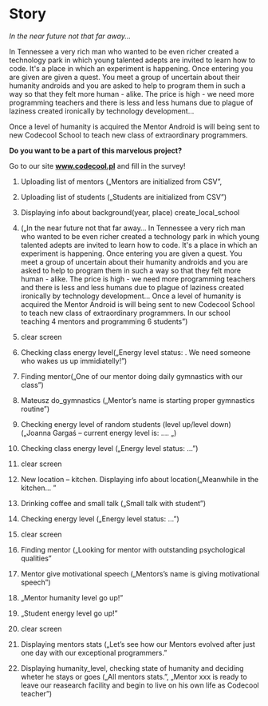# Story

_In the near future not that far away..._

In Tennessee a very rich man who wanted to be even richer created a technology
park in which young talented adepts are invited to learn how to code.
It's a place in which an experiment is happening. Once entering you are given
are given a quest. You meet a group of uncertain about their humanity androids
and you are asked to help to program them in such a way so that
they felt more human - alike. The price is high - we need more programming
teachers and there is less and less humans  due to plague of
laziness created ironically by technology development...

Once a level of humanity is acquired the Mentor Android is will being sent to new
Codecool School to teach new class of extraordinary programmers.

**Do you want to be a part of this marvelous project?**

Go to our site **www.codecool.pl** and fill in the survey!



1. Uploading list of mentors („Mentors are initialized from CSV”,
2. Uploading list of students („Students are initialized from CSV”)
3. Displaying info about background(year, place) create_local_school
4. („In the near future not that far away… In Tennessee a very rich man who wanted to be even richer created a technology park in which young talented adepts are invited to learn how to code. It's a place in which an experiment is happening. Once entering you are given a quest. You meet a group of uncertain about their humanity androids and you are asked to help to program them in such a way so that they felt more human - alike. The price is high - we need more programming teachers and there is less and less humans due to plague of laziness created ironically by technology development… Once a level of humanity is acquired the Mentor Android is will being sent to new Codecool School to teach new class of extraordinary programmers. In our school teaching 4 mentors and programming 6 students”)

5. clear screen

6. Checking class energy level(„Energy level status: . We need someone who wakes us up immidiatelly!”)
7. Finding mentor(„One of our mentor doing daily gymnastics with our class”)
8. Mateusz do_gymnastics („Mentor’s name is starting proper gymnastics routine”)
9. Checking energy level of random students (level up/level down)
(„Joanna Gargaś – current energy level is: …. „)
10. Checking class energy level („Energy level status: ...”)

11.  clear screen

12.  New location – kitchen. Displaying info about location(„Meanwhile in the kitchen… ”
13.  Drinking coffee and small talk („Small talk with student”)
14.  Checking energy level („Energy level status: ...”)

15.  clear screen

16.  Finding mentor („Looking for mentor with outstanding psychological qualities”
17.  Mentor give motivational speech („Mentors’s name is giving motivational speech”)
18.  „Mentor humanity level go up!”
19.  „Student energy level go up!”

20.  clear screen

21.  Displaying mentors stats („Let’s see how our Mentors evolved after just one day with our exceptional programmers.”
22.  Displaying humanity_level, checking state of humanity and deciding wheter he stays or goes („All mentors stats.”, „Mentor xxx is ready to leave our reasearch facility and begin to live on his own life as Codecool teacher”)